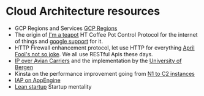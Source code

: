 # Cloud Architecture resources

- GCP Regions and Services [GCP Regions](https://cloud.google.com/about/locations/?region=americas#region)
- The origin of [I'm a teapot](https://tools.ietf.org/rfc/rfc2324.txt) HT Coffee Pot Control Protocol for the internet of things and [google support](https://searchengineland.com/new-google-easter-egg-seo-geeks-server-status-418-im-teapot-201739) for it. 
- HTTP Firewall enhancement protocol, let use HTTP for everything [April Fool's not so joke](https://tools.ietf.org/html/rfc3093). We all use RESTful Apis these days.
- [IP over Avian Carriers](https://tools.ietf.org/html/rfc2549) and the implementation by the [University of Bergen](https://tools.ietf.org/html/rfc2549)
- Kinsta on the performance improvement going from [N1 to C2 instances](https://kinsta.com/feature-updates/google-cloud-platform-c2-vms/)
- [IAP on AppEngine](https://cloud.google.com/iap/docs/app-engine-quickstart)
- [Lean startup](https://www.google.co.uk/books/edition/The_Lean_Startup/r9x-OXdzpPcC?hl=en) Startup mentality